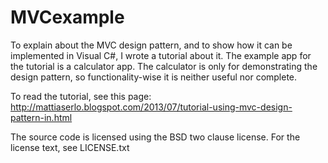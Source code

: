 MVCexample
==========

To explain about the MVC design pattern, and to show how it can be implemented in Visual C#,
I wrote a tutorial about it. The example app for the tutorial is a calculator app.
The calculator is only for demonstrating the design pattern, so functionality-wise it
is neither useful nor complete.

To read the tutorial, see this page:
http://mattiaserlo.blogspot.com/2013/07/tutorial-using-mvc-design-pattern-in.html

The source code is licensed using the BSD two clause license.
For the license text, see LICENSE.txt
